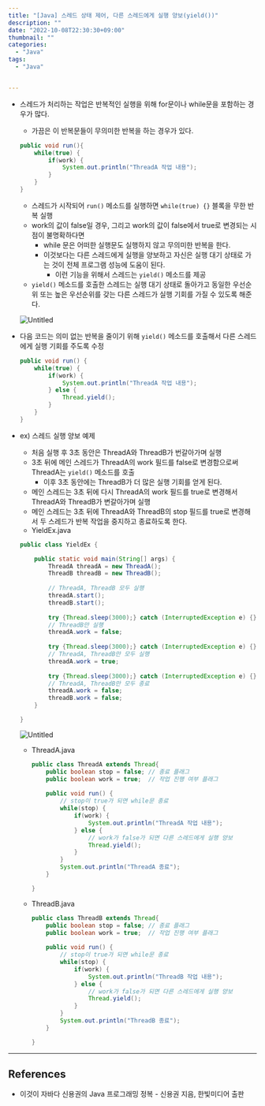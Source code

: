 ```yaml
---
title: "[Java] 스레드 상태 제어, 다른 스레드에게 실행 양보(yield())"
description: ""
date: "2022-10-08T22:30:30+09:00"
thumbnail: ""
categories:
  - "Java"
tags:
  - "Java"


---
```

<!--more-->

- 스레드가 처리하는 작업은 반복적인 실행을 위해 for문이나 while문을 포함하는 경우가 많다.
    - 가끔은 이 반복문들이 무의미한 반복을 하는 경우가 있다.
    
    ```java
    public void run(){
    	while(true) {
    		if(work) {
    			System.out.println("ThreadA 작업 내용");
    		}
    	}
    }
    ```
    
    - 스레드가 시작되어 `run()` 메소드를 실행하면 `while(true) {}` 블록을 무한 반복 실행
    - work의 값이 false일 경우, 그리고 work의 값이 false에서 true로 변경되는 시점이 불명확하다면
        - while 문은 어떠한 실행문도 실행하지 않고 무의미한 반복을 한다.
        - 이것보다는 다른 스레드에게 실행을 양보하고 자신은 실행 대기 상태로 가는 것이 전체 프로그램 성능에 도움이 된다.
            - 이런 기능을 위해서 스레드는 `yield()` 메소드를 제공
    - `yield()` 메소드를 호출한 스레드는 실행 대기 상태로 돌아가고 동일한 우선순위 또는 높은 우선순위를 갖는 다른 스레드가 실행 기회를 가질 수 있도록 해준다.
    
    ![Untitled](/images/lang_java/multi_thread/다른_스레드에게_실행_양보(yield())/Untitled.png)
    
- 다음 코드는 의미 없는 반복을 줄이기 위해 `yield()` 메소드를 호출해서 다른 스레드에게 실행 기회를 주도록 수정
    
    ```java
    public void run() {
    	while(true) {
    		if(work) {
    			System.out.println("ThreadA 작업 내용");
    		} else {
    			Thread.yield();
    		}
    	}
    }
    ```
    
- ex) 스레드 실행 양보 예제
    - 처음 실행 후 3초 동안은 ThreadA와 ThreadB가 번갈아가며 실행
    - 3초 뒤에 메인 스레드가 ThreadA의 work 필드를 false로 변경함으로써 ThreadA는 `yield()` 메소드를 호출
        - 이후 3초 동안에는 ThreadB가 더 많은 실행 기회를 얻게 된다.
    - 메인 스레드는 3초 뒤에 다시 ThreadA의 work 필드를 true로 변경해서 ThreadA와 ThreadB가 변갈아가며 실행
    - 메인 스레드는 3초 뒤에 ThreadA와 ThreadB의 stop 필드를 true로 변경해서 두 스레드가 반복 작업을 중지하고 종료하도록 한다.
    - YieldEx.java
    
    ```java
    public class YieldEx {
    
    	public static void main(String[] args) {
    		ThreadA threadA = new ThreadA();
    		ThreadB threadB = new ThreadB();
    		
    		// ThreadA, ThreadB 모두 실행
    		threadA.start();
    		threadB.start();
    		
    		try {Thread.sleep(3000);} catch (InterruptedException e) {}
    		// ThreadB만 실행
    		threadA.work = false;
    		
    		try {Thread.sleep(3000);} catch (InterruptedException e) {}
    		// ThreadA, ThreadB만 모두 실행
    		threadA.work = true;
    		
    		try {Thread.sleep(3000);} catch (InterruptedException e) {}
    		// ThreadA, ThreadB만 모두 종료
    		threadA.work = false;
    		threadB.work = false;
    	}
    
    }
    ```
    
    ![Untitled](/images/lang_java/multi_thread/다른_스레드에게_실행_양보(yield())/Untitled%201.png)
    
    - ThreadA.java
        
        ```java
        public class ThreadA extends Thread{
        	public boolean stop = false; // 종료 플래그
        	public boolean work = true;  // 작업 진행 여부 플래그
        	
        	public void run() {
        		// stop이 true가 되면 while문 종료
        		while(stop) {
        			if(work) {
        				System.out.println("ThreadA 작업 내용");
        			} else {
        				// work가 false가 되면 다른 스레드에게 실행 양보
        				Thread.yield();
        			}
        		}
        		System.out.println("ThreadA 종료");
        	}
        
        }
        ```
        
    - ThreadB.java
        
        ```java
        public class ThreadB extends Thread{
        	public boolean stop = false; // 종료 플래그
        	public boolean work = true;  // 작업 진행 여부 플래그
        	
        	public void run() {
        		// stop이 true가 되면 while문 종료
        		while(stop) {
        			if(work) {
        				System.out.println("ThreadB 작업 내용");
        			} else {
        				// work가 false가 되면 다른 스레드에게 실행 양보
        				Thread.yield();
        			}
        		}
        		System.out.println("ThreadB 종료");
        	}
        
        }
        ```
      

---

## References

- 이것이 자바다 신용권의 Java 프로그래밍 정복 - 신용권 지음, 한빛미디어 출판
